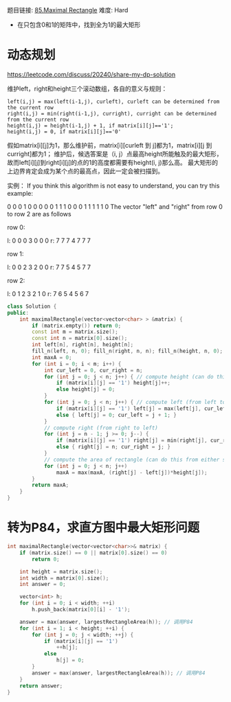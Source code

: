 题目链接: [85.Maximal Rectangle][1]
难度: Hard

- 在只包含0和1的矩阵中，找到全为1的最大矩形

# 动态规划

https://leetcode.com/discuss/20240/share-my-dp-solution

维护left，right和height三个滚动数组，各自的意义与规则：
```
left(i,j) = max(left(i-1,j), curleft), curleft can be determined from the current row
right(i,j) = min(right(i-1,j), curright), curright can be determined from the current row
height(i,j) = height(i-1,j) + 1, if matrix[i][j]=='1';
height(i,j) = 0, if matrix[i][j]=='0'
```

假如matrix[i][j]为1，那么维护前，matrix[i][curleft 到 j]都为1，matrix[i][j 到 curright]都为1；
维护后，候选答案是（i, j）点最高height所能触及的最大矩形，故而left[i][j]到right[i][j]的点的1的高度都需要有height(i, j)那么高。
最大矩形的上边界肯定会成为某个点的最高点，因此一定会被扫描到。


实例：
If you think this algorithm is not easy to understand, you can try this example:

0 0 0 1 0 0 0 
0 0 1 1 1 0 0 
0 1 1 1 1 1 0
The vector "left" and "right" from row 0 to row 2 are as follows

row 0:

l: 0 0 0 3 0 0 0
r: 7 7 7 4 7 7 7

row 1:

l: 0 0 2 3 2 0 0
r: 7 7 5 4 5 7 7 

row 2:

l: 0 1 2 3 2 1 0
r: 7 6 5 4 5 6 7


```cpp
class Solution {
public:
    int maximalRectangle(vector<vector<char> > &matrix) {
        if (matrix.empty()) return 0;
        const int m = matrix.size();
        const int n = matrix[0].size();
        int left[n], right[n], height[n];
        fill_n(left, n, 0); fill_n(right, n, n); fill_n(height, n, 0);
        int maxA = 0;
        for (int i = 0; i < m; i++) {
            int cur_left = 0, cur_right = n;
            for (int j = 0; j < n; j++) { // compute height (can do this from either side)
                if (matrix[i][j] == '1') height[j]++;
                else height[j] = 0;
            }
            for (int j = 0; j < n; j++) { // compute left (from left to right)
                if (matrix[i][j] == '1') left[j] = max(left[j], cur_left);
                else { left[j] = 0; cur_left = j + 1; }
            }
            // compute right (from right to left)
            for (int j = n - 1; j >= 0; j--) {
                if (matrix[i][j] == '1') right[j] = min(right[j], cur_right);
                else { right[j] = n; cur_right = j; }
            }
            // compute the area of rectangle (can do this from either side)
            for (int j = 0; j < n; j++)
                maxA = max(maxA, (right[j] - left[j])*height[j]);
        }
        return maxA;
    }
}
```

# 转为P84，求直方图中最大矩形问题

```cpp
int maximalRectangle(vector<vector<char>>& matrix) {
	if (matrix.size() == 0 || matrix[0].size() == 0) 
		return 0;

	int height = matrix.size();
	int width = matrix[0].size();
	int answer = 0;

	vector<int> h;
	for (int i = 0; i < width; ++i) 
		h.push_back(matrix[0][i] - '1');

	answer = max(answer, largestRectangleArea(h)); // 调用P84
	for (int i = 1; i < height; ++i) {
		for (int j = 0; j < width; ++j) {
			if (matrix[i][j] == '1') 
				++h[j];
			else
				h[j] = 0;
		}
		answer = max(answer, largestRectangleArea(h)); // 调用P84
	}
	return answer;
}
```



[1]: https://leetcode.com/problems/maximal-rectangle/